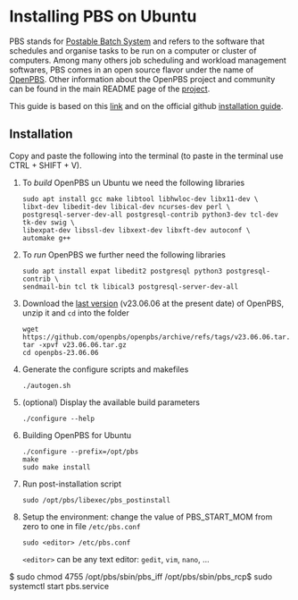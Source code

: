 # Installing PBS on Ubuntu

PBS stands for [Postable Batch System](https://en.wikipedia.org/wiki/Portable_Batch_System) and refers to the software that schedules and organise tasks to be run on a computer or cluster of computers.
Among many others job scheduling and workload management softwares, PBS comes in an open source flavor under the name of [OpenPBS](https://www.openpbs.org/).
Other information about the OpenPBS project and community can be found in the main README page of the [project](https://github.com/openpbs/openpbs). 

This guide is based on this [link](https://drtailor.medium.com/how-to-quickly-set-up-openpbs-on-ubuntu-20-04-for-single-node-workload-scheduling-704140d074e8) and on the official github [installation guide](https://github.com/openpbs/openpbs/blob/master/INSTALL).

## Installation

Copy and paste the following into the terminal (to paste in the terminal use CTRL + SHIFT + V).
1. To *build* OpenPBS un Ubuntu we need the following libraries
   
   ```
   sudo apt install gcc make libtool libhwloc-dev libx11-dev \
   libxt-dev libedit-dev libical-dev ncurses-dev perl \
   postgresql-server-dev-all postgresql-contrib python3-dev tcl-dev tk-dev swig \
   libexpat-dev libssl-dev libxext-dev libxft-dev autoconf \
   automake g++
   ```

2. To *run* OpenPBS we further need the following libraries
   
   ```
   sudo apt install expat libedit2 postgresql python3 postgresql-contrib \
   sendmail-bin tcl tk libical3 postgresql-server-dev-all
   ```

3. Download the [last version](https://github.com/openpbs/openpbs/releases/latest) (v23.06.06 at the present date) of OpenPBS, unzip it and `cd` into the folder

   ```
   wget https://github.com/openpbs/openpbs/archive/refs/tags/v23.06.06.tar.gz
   tar -xpvf v23.06.06.tar.gz
   cd openpbs-23.06.06
   ```

4. Generate the configure scripts and makefiles

   ```
   ./autogen.sh
   ```

5. (optional) Display the available build parameters

   ```
   ./configure --help
   ```

6. Building OpenPBS for Ubuntu

   ```
   ./configure --prefix=/opt/pbs
   make
   sudo make install
   ```

7. Run post-installation script

   ```
   sudo /opt/pbs/libexec/pbs_postinstall
   ```
   
8. Setup the environment: change the value of PBS_START_MOM from zero to one in file `/etc/pbs.conf`

   ```
   sudo <editor> /etc/pbs.conf
   ```
   `<editor>` can be any text editor: `gedit`, `vim`, `nano`, ...

$ sudo chmod 4755 /opt/pbs/sbin/pbs_iff /opt/pbs/sbin/pbs_rcp$ sudo systemctl start pbs.service
